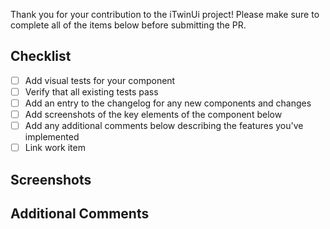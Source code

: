 Thank you for your contribution to the iTwinUi project! Please make sure to complete all of the items below before submitting the PR.

## Checklist

- [ ] Add visual tests for your component
- [ ] Verify that all existing tests pass
- [ ] Add an entry to the changelog for any new components and changes
- [ ] Add screenshots of the key elements of the component below
- [ ] Add any additional comments below describing the features you've implemented
- [ ] Link work item

## Screenshots

## Additional Comments
